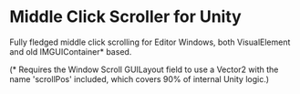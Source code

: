 # Middle Click Scroller for Unity
Fully fledged middle click scrolling for Editor Windows, both VisualElement and old IMGUIContainer* based.

(* Requires the Window Scroll GUILayout field to use a Vector2 with the name 'scrollPos' included, which covers 90% of internal Unity logic.)

